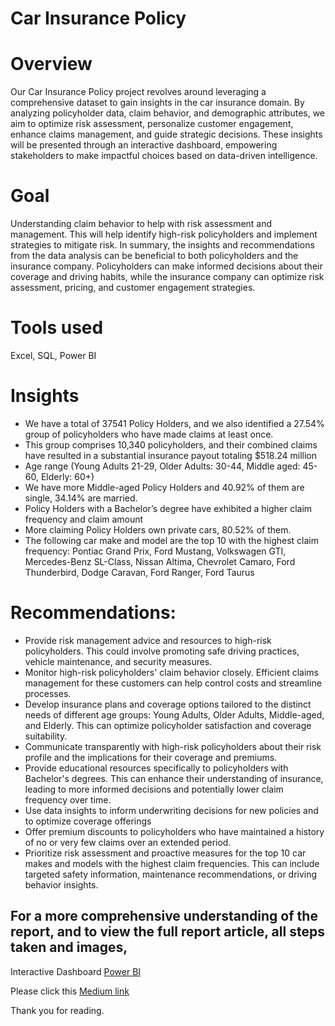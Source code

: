 # Car Insurance Policy

# Overview
Our Car Insurance Policy project revolves around leveraging a comprehensive dataset to gain insights in the car insurance domain. By analyzing policyholder data, claim behavior, and demographic attributes, we aim to optimize risk assessment, personalize customer engagement, enhance claims management, and guide strategic decisions. These insights will be presented through an interactive dashboard, empowering stakeholders to make impactful choices based on data-driven intelligence.

# Goal
Understanding claim behavior to help with risk assessment and management. This will help identify high-risk policyholders and implement strategies to mitigate risk. In summary, the insights and recommendations from the data analysis can be beneficial to both policyholders and the insurance company. Policyholders can make informed decisions about their coverage and driving habits, while the insurance company can optimize risk assessment, pricing, and customer engagement strategies.

# Tools used
Excel, SQL, Power BI

# Insights
* We have a total of 37541 Policy Holders, and we also identified a 27.54% group of policyholders who have made claims at least once.
* This group comprises 10,340 policyholders, and their combined claims have resulted in a substantial insurance payout totaling $518.24  million
* Age range (Young Adults 21-29, Older Adults: 30-44, Middle aged: 45-60, Elderly: 60+)
* We have more Middle-aged Policy Holders and 40.92% of them are single, 34.14% are married.
* Policy Holders with a Bachelor’s degree have exhibited a higher claim frequency and claim amount
* More claiming Policy Holders own private cars, 80.52% of them.
* The following car make and model are the top 10 with the highest claim frequency: Pontiac Grand Prix, Ford Mustang, Volkswagen GTI,     Mercedes-Benz SL-Class, Nissan Altima, Chevrolet Camaro, Ford Thunderbird, Dodge Caravan, Ford Ranger, Ford Taurus

# Recommendations:
* Provide risk management advice and resources to high-risk policyholders. This could involve promoting safe driving practices, vehicle maintenance, and security measures.
* Monitor high-risk policyholders' claim behavior closely. Efficient claims management for these customers can help control costs and streamline processes.
* Develop insurance plans and coverage options tailored to the distinct needs of different age groups: Young Adults, Older Adults, Middle-aged, and Elderly. This can optimize policyholder satisfaction and coverage suitability.
* Communicate transparently with high-risk policyholders about their risk profile and the implications for their coverage and premiums.
* Provide educational resources specifically to policyholders with Bachelor's degrees. This can enhance their understanding of insurance, leading to more informed decisions and potentially lower claim frequency over time.
* Use data insights to inform underwriting decisions for new policies and to optimize coverage offerings
* Offer premium discounts to policyholders who have maintained a history of no or very few claims over an extended period.
* Prioritize risk assessment and proactive measures for the top 10 car makes and models with the highest claim frequencies. This can include targeted safety information, maintenance recommendations, or driving behavior insights.

## For a more comprehensive understanding of the report, and to view the full report article, all steps taken and images,
Interactive Dashboard [Power BI](https://app.powerbi.com/view?r=eyJrIjoiMjRiZWEwYjMtNWRhYS00YjE0LWI1NzEtNzNhZWM2MTk5MTc3IiwidCI6IjUwZDc3ZGM3LTZhYjMtNGFmMi04NGY5LTBjODE0ZjAzY2UxNCJ9)

Please click this [Medium link](https://medium.com/@fagbenlee/car-insurance-policy-dd39ecc94b9e)

Thank you for reading.
